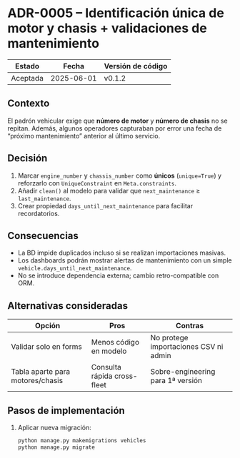 # ADR-0005 – Identificación única de motor y chasis + validaciones de mantenimiento

| Estado | Fecha       | Versión de código |
|--------|-------------|-------------------|
| Aceptada | 2025-06-01 | v0.1.2 |

## Contexto
El padrón vehicular exige que **número de motor** y **número de chasis** no
se repitan. Además, algunos operadores capturaban por error una fecha de
“próximo mantenimiento” anterior al último servicio.

## Decisión
1. Marcar `engine_number` y `chassis_number` como **únicos** (`unique=True`)
   y reforzarlo con `UniqueConstraint` en `Meta.constraints`.
2. Añadir `clean()` al modelo para validar que `next_maintenance`
   ≥ `last_maintenance`.
3. Crear propiedad `days_until_next_maintenance` para facilitar recordatorios.

## Consecuencias
* La BD impide duplicados incluso si se realizan importaciones masivas.
* Los dashboards podrán mostrar alertas de mantenimiento con un simple
  `vehicle.days_until_next_maintenance`.
* No se introduce dependencia externa; cambio retro-compatible con ORM.

## Alternativas consideradas
| Opción | Pros | Contras |
|--------|------|---------|
| Validar solo en forms | Menos código en modelo | No protege importaciones CSV ni admin |
| Tabla aparte para motores/chasis | Consulta rápida cross-fleet | Sobre-engineering para 1ª versión |

## Pasos de implementación
1. Aplicar nueva migración:  
   ```bash
   python manage.py makemigrations vehicles
   python manage.py migrate
